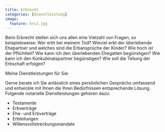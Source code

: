 ```yaml
---
title: Erbrecht
categories: [dienstleistung]
image:
  feature: hrs2.jpg
---
```

Beim Erbrecht stellen sich uns allen eine Vielzahl von Fragen, so beispielsweise: Wer erbt bei meinem Tod? Wieviel erbt der überlebende Ehepartner und welches sind die Erbansprüche der Kinder? Wie hoch ist der Pflichtteil? Wie kann ich den überlebenden Ehegatten begünstigen? Wie kann ich den Konkubinatspartner begünstigen? Wie soll die Teilung der Erbschaft erfolgen?

Meine Dienstleistungen für Sie:

Gerne berate ich Sie anlässlich eines persönlichen Gesprächs umfassend und entwickle mit Ihnen die Ihren Bedürfnissen entsprechende Lösung. Folgende notarielle Dienstleistungen gehören dazu:

- Testamente
- Erbverträge
- Ehe- und Erbverträge
- Erbteilungen
- Willensvollstreckungsmandate
